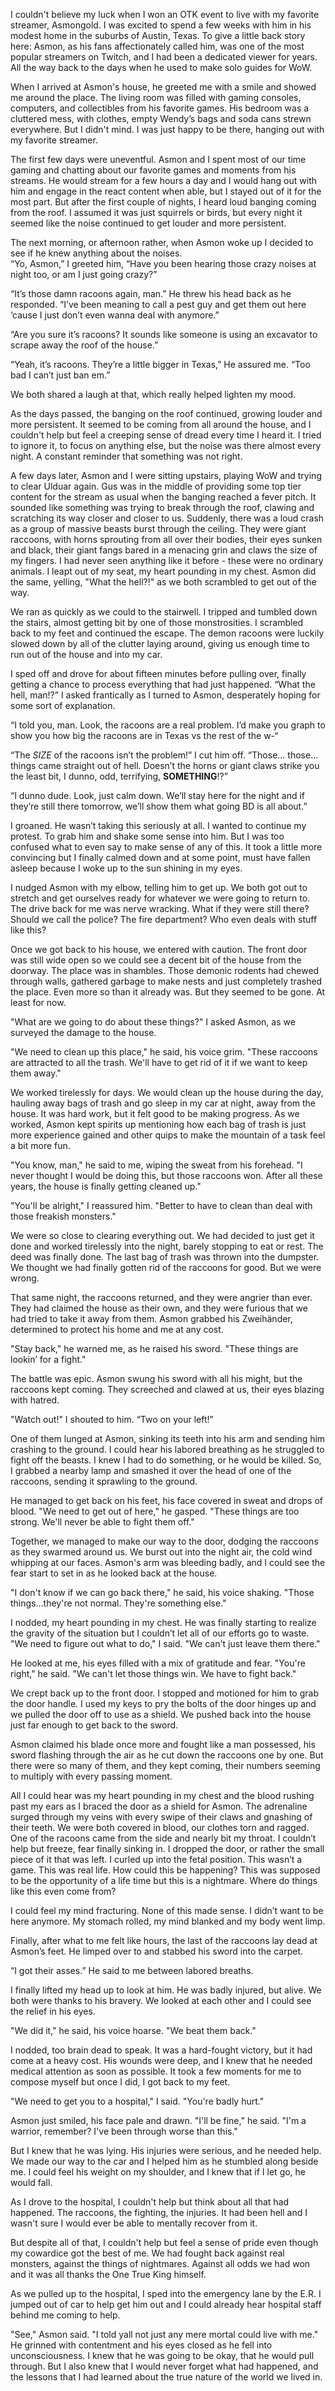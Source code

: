  I couldn't believe my luck when I won an OTK event to live with my favorite streamer, Asmongold. I was excited to spend a few weeks with him in his modest home in the suburbs of Austin, Texas. To give a little back story here: Asmon, as his fans affectionately called him, was one of the most popular streamers on Twitch, and I had been a dedicated viewer for years. All the way back to the days when he used to make solo guides for WoW.

When I arrived at Asmon's house, he greeted me with a smile and showed me around the place. The living room was filled with gaming consoles, computers, and collectibles from his favorite games. His bedroom was a cluttered mess, with clothes, empty Wendy’s bags and soda cans strewn everywhere. But I didn't mind. I was just happy to be there, hanging out with my favorite streamer.

The first few days were uneventful. Asmon and I spent most of our time gaming and chatting about our favorite games and moments from his streams. He would stream for a few hours a day and I would hang out with him and engage in the react content when able, but I stayed out of it for the most part. But after the first couple of nights, I heard loud banging coming from the roof. I assumed it was just squirrels or birds, but every night it seemed like the noise continued to get louder and more persistent.

The next morning, or afternoon rather, when Asmon woke up I decided to see if he knew anything about the noises.  
 “Yo, Asmon,” I greeted him, “Have you been hearing those crazy noises at night too, or am I just going crazy?”

“It’s those damn racoons again, man.” He threw his head back as he responded. “I’ve been meaning to call a pest guy and get them out here ‘cause I just don’t even wanna deal with anymore.”

“Are you sure it’s racoons? It sounds like someone is using an excavator to scrape away the roof of the house.”  
 

“Yeah, it’s racoons. They’re a little bigger in Texas,” He assured me. “Too bad I can’t just ban em.”

We both shared a laugh at that, which really helped lighten my mood. 

As the days passed, the banging on the roof continued, growing louder and more persistent. It seemed to be coming from all around the house, and I couldn't help but feel a creeping sense of dread every time I heard it. I tried to ignore it, to focus on anything else, but the noise was there almost every night. A constant reminder that something was not right.

A few days later, Asmon and I were sitting upstairs, playing WoW and trying to clear Ulduar again. Gus was in the middle of providing some top tier content for the stream as usual when the banging reached a fever pitch. It sounded like something was trying to break through the roof, clawing and scratching its way closer and closer to us. Suddenly, there was a loud crash as a group of massive beasts burst through the ceiling. They were giant raccoons, with horns sprouting from all over their bodies, their eyes sunken and black, their giant fangs bared in a menacing grin and claws the size of my fingers. I had never seen anything like it before - these were no ordinary animals. I leapt out of my seat, my heart pounding in my chest. Asmon did the same, yelling, "What the hell?!" as we both scrambled to get out of the way.

We ran as quickly as we could to the stairwell. I tripped and tumbled down the stairs, almost getting bit by one of those monstrosities. I scrambled back to my feet and continued the escape. The demon racoons were luckily slowed down by all of the clutter laying around, giving us enough time to run out of the house and into my car. 

I sped off and drove for about fifteen minutes before pulling over, finally getting a chance to process everything that had just happened. “What the hell, man!?” I asked frantically as I turned to Asmon, desperately hoping for some sort of explanation.

“I told you, man. Look, the racoons are a real problem. I’d make you graph to show you how big the racoons are in Texas vs the rest of the w-“

“The *SIZE* of the racoons isn’t the problem!” I cut him off. “Those… those… things came straight out of hell. Doesn’t the horns or giant claws strike you the least bit, I dunno, odd, terrifying, **SOMETHING**!?”

“I dunno dude. Look, just calm down. We’ll stay here for the night and if they’re still there tomorrow, we’ll show them what going BD is all about.”

I groaned. He wasn’t taking this seriously at all. I wanted to continue my protest. To grab him and shake some sense into him. But I was too confused what to even say to make sense of any of this. It took a little more convincing but I finally calmed down and at some point, must have fallen asleep because I woke up to the sun shining in my eyes. 

I nudged Asmon with my elbow, telling him to get up. We both got out to stretch and get ourselves ready for whatever we were going to return to. The drive back for me was nerve wracking. What if they were still there? Should we call the police? The fire department? Who even deals with stuff like this?

Once we got back to his house, we entered with caution. The front door was still wide open so we could see a decent bit of the house from the doorway. The place was in shambles. Those demonic rodents had chewed through walls, gathered garbage to make nests and just completely trashed the place. Even more so than it already was. But they seemed to be gone. At least for now.

"What are we going to do about these things?" I asked Asmon, as we surveyed the damage to the house.

"We need to clean up this place," he said, his voice grim. "These raccoons are attracted to all the trash. We'll have to get rid of it if we want to keep them away."

We worked tirelessly for days. We would clean up the house during the day, hauling away bags of trash and go sleep in my car at night, away from the house. It was hard work, but it felt good to be making progress. As we worked, Asmon kept spirits up mentioning how each bag of trash is just more experience gained and other quips to make the mountain of a task feel a bit more fun.

"You know, man," he said to me, wiping the sweat from his forehead. "I never thought I would be doing this, but those raccoons won. After all these years, the house is finally getting cleaned up."

"You'll be alright," I reassured him. "Better to have to clean than deal with those freakish monsters."

We were so close to clearing everything out. We had decided to just get it done and worked tirelessly into the night, barely stopping to eat or rest. The deed was finally done. The last bag of trash was thrown into the dumpster. We thought we had finally gotten rid of the raccoons for good. But we were wrong.

That same night, the raccoons returned, and they were angrier than ever. They had claimed the house as their own, and they were furious that we had tried to take it away from them. Asmon grabbed his Zweihänder, determined to protect his home and me at any cost.

"Stay back," he warned me, as he raised his sword. "These things are lookin’ for a fight."

The battle was epic. Asmon swung his sword with all his might, but the raccoons kept coming. They screeched and clawed at us, their eyes blazing with hatred.

"Watch out!" I shouted to him. “Two on your left!”

One of them lunged at Asmon, sinking its teeth into his arm and sending him crashing to the ground. I could hear his labored breathing as he struggled to fight off the beasts. I knew I had to do something, or he would be killed. So, I grabbed a nearby lamp and smashed it over the head of one of the raccoons, sending it sprawling to the ground.

He managed to get back on his feet, his face covered in sweat and drops of blood. "We need to get out of here," he gasped. "These things are too strong. We'll never be able to fight them off."

Together, we managed to make our way to the door, dodging the raccoons as they swarmed around us. We burst out into the night air, the cold wind whipping at our faces. Asmon's arm was bleeding badly, and I could see the fear start to set in as he looked back at the house.

"I don't know if we can go back there," he said, his voice shaking. "Those things...they're not normal. They're something else."

I nodded, my heart pounding in my chest. He was finally starting to realize the gravity of the situation but I couldn’t let all of our efforts go to waste. "We need to figure out what to do," I said. "We can't just leave them there."

He looked at me, his eyes filled with a mix of gratitude and fear. "You're right," he said. "We can't let those things win. We have to fight back."

We crept back up to the front door. I stopped and motioned for him to grab the door handle. I used my keys to pry the bolts of the door hinges up and we pulled the door off to use as a shield. We pushed back into the house just far enough to get back to the sword.

Asmon claimed his blade once more and fought like a man possessed, his sword flashing through the air as he cut down the raccoons one by one. But there were so many of them, and they kept coming, their numbers seeming to multiply with every passing moment.

All I could hear was my heart pounding in my chest and the blood rushing past my ears as I braced the door as a shield for Asmon. The adrenaline surged through my veins with every swipe of their claws and gnashing of their teeth. We were both covered in blood, our clothes torn and ragged. One of the racoons came from the side and nearly bit my throat. I couldn’t help but freeze, fear finally sinking in. I dropped the door, or rather the small piece of it that was left. I curled up into the fetal position. This wasn’t a game. This was real life. How could this be happening? This was supposed to be the opportunity of a life time but this is a nightmare. Where do things like this even come from? 

I could feel my mind fracturing. None of this made sense. I didn’t want to be here anymore. My stomach rolled, my mind blanked and my body went limp.

Finally, after what to me felt like hours, the last of the raccoons lay dead at Asmon’s feet. He limped over to and stabbed his sword into the carpet. 

“I got their asses.” He said to me between labored breaths.  

I finally lifted my head up to look at him. He was badly injured, but alive.  We both were thanks to his bravery. We looked at each other and I could see the relief in his eyes.

"We did it," he said, his voice hoarse. "We beat them back."

I nodded, too brain dead to speak. It was a hard-fought victory, but it had come at a heavy cost. His wounds were deep, and I knew that he needed medical attention as soon as possible. It took a few moments for me to compose myself but once I did, I got back to my feet.

"We need to get you to a hospital," I said. "You're badly hurt."

Asmon just smiled, his face pale and drawn. "I'll be fine," he said. "I'm a warrior, remember? I've been through worse than this."

But I knew that he was lying. His injuries were serious, and he needed help. We made our way to the car and I helped him as he stumbled along beside me. I could feel his weight on my shoulder, and I knew that if I let go, he would fall.

As I drove to the hospital, I couldn't help but think about all that had happened. The raccoons, the fighting, the injuries. It had been hell and I wasn't sure I would ever be able to mentally recover from it.

But despite all of that, I couldn't help but feel a sense of pride even though my cowardice got the best of me. We had fought back against real monsters, against the things of nightmares. Against all odds we had won and it was all thanks the One True King himself. 

As we pulled up to the hospital, I sped into the emergency lane by the E.R. I jumped out of car to help get him out and I could already hear hospital staff behind me coming to help.

"See," Asmon said. "I told yall not just any mere mortal could live with me." He grinned with contentment and his eyes closed as he fell into unconsciousness. I knew that he was going to be okay, that he would pull through. But I also knew that I would never forget what had happened, and the lessons that I had learned about the true nature of the world we lived in.